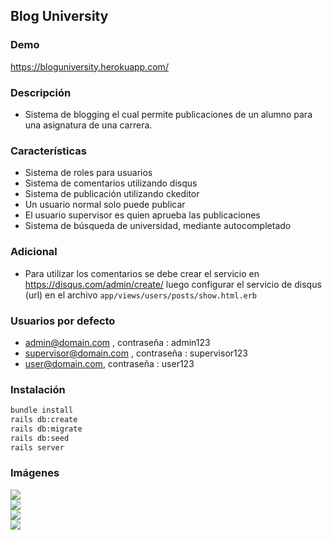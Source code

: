 ## Blog University

### Demo
https://bloguniversity.herokuapp.com/

### Descripción 
- Sistema de blogging el cual permite publicaciones de un alumno para una asignatura de una carrera.

### Características
- Sistema de roles para usuarios
- Sistema de comentarios utilizando disqus
- Sistema de publicación utilizando ckeditor
- Un usuario normal solo puede publicar
- El usuario supervisor es quien aprueba las publicaciones
- Sistema de búsqueda de universidad, mediante autocompletado

### Adicional
- Para utilizar los comentarios se debe crear el servicio en https://disqus.com/admin/create/ luego configurar el servicio de disqus (url) en el archivo `app/views/users/posts/show.html.erb`

### Usuarios por defecto
- admin@domain.com , contraseña : admin123
- supervisor@domain.com , contraseña : supervisor123
- user@domain.com, contraseña : user123

### Instalación
```bash
bundle install
rails db:create
rails db:migrate
rails db:seed
rails server
```
### Imágenes

<img src="https://i.imgur.com/A1YSBkL.png" />
<br>
<img src="https://i.imgur.com/oigERSx.png" />
<br>
<img src="https://i.imgur.com/v6GyKGE.png" />
<br>
<img src="https://i.imgur.com/EGJ4HCX.png" />
<br>

